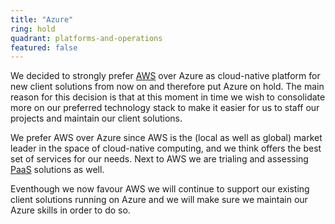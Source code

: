 ```yaml
---
title: "Azure"
ring: hold
quadrant: platforms-and-operations
featured: false
---
```


We decided to strongly prefer <a href="aws.html">AWS</a> over Azure as cloud-native platform for new client solutions from now on and therefore put Azure on hold. The main reason for this decision is that at this moment in time we wish to consolidate more on our preferred technology stack to make it easier for us to staff our projects and maintain our client solutions.

We prefer AWS over Azure since AWS is the (local as well as global) market leader in the space of cloud-native computing, and we think offers the best set of services for our needs. Next to AWS we are trialing and assessing [PaaS](/platforms-and-operations/platform-as-a-service) solutions as well.

Eventhough we now favour AWS we will continue to support our existing client solutions running on Azure and we will make sure we maintain our Azure skills in order to do so.
